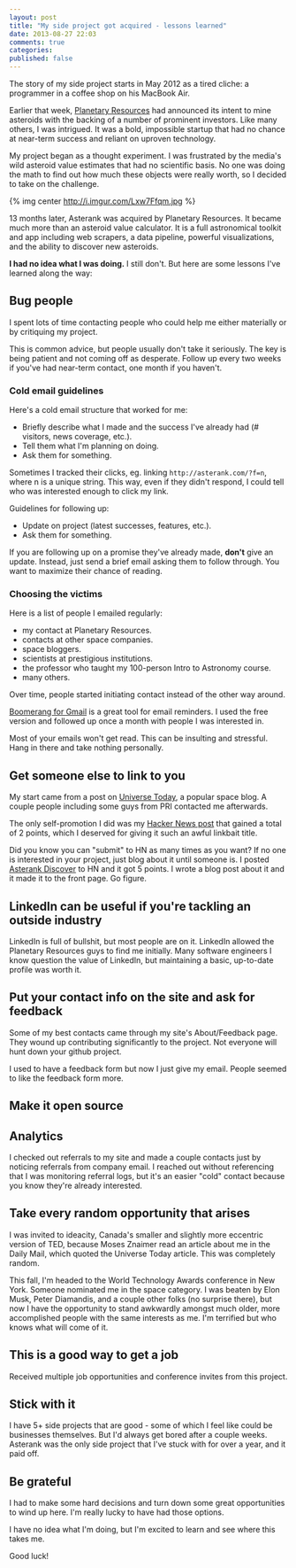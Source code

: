 ```yaml
---
layout: post
title: "My side project got acquired - lessons learned"
date: 2013-08-27 22:03
comments: true
categories:
published: false
---
```


The story of my side project starts in May 2012 as a tired cliche: a programmer in a coffee shop on his MacBook Air.

Earlier that week, [Planetary Resources](http://www.planetaryresources.com/) had announced its intent to mine asteroids with the backing of a number of prominent investors.  Like many others, I was intrigued.  It was a bold, impossible startup that had no chance at near-term success and reliant on uproven technology.

My project began as a thought experiment.  I was frustrated by the media's wild asteroid value estimates that had no scientific basis.  No one was doing the math to find out how much these objects were really worth, so I decided to take on the challenge.

{% img center http://i.imgur.com/Lxw7Ffqm.jpg %}

13 months later, Asterank was acquired by Planetary Resources.  It became much more than an asteroid value calculator.  It is a full astronomical toolkit and app including web scrapers, a data pipeline, powerful visualizations, and the ability to discover new asteroids.

**I had no idea what I was doing.**  I still don't.  But here are some lessons I've learned along the way:

## Bug people

I spent lots of time contacting people who could help me either materially or by critiquing my project.

This is common advice, but people usually don't take it seriously.  The key is being patient and not coming off as desperate.  Follow up every two weeks if you've had near-term contact, one month if you haven't.

### Cold email guidelines

Here's a cold email structure that worked for me:

  * Briefly describe what I made and the success I've already had (# visitors, news coverage, etc.).
  * Tell them what I'm planning on doing.
  * Ask them for something.

Sometimes I tracked their clicks, eg. linking `http://asterank.com/?f=n`, where n is a unique string.  This way, even if they didn't respond, I could tell who was interested enough to click my link.

Guidelines for following up:

  * Update on project (latest successes, features, etc.).
  * Ask them for something.

If you are following up on a promise they've already made, **don't** give an update.  Instead, just send a brief email asking them to follow through.  You want to maximize their chance of reading.

### Choosing the victims

Here is a list of people I emailed regularly:

  * my contact at Planetary Resources.
  * contacts at other space companies.
  * space bloggers.
  * scientists at prestigious institutions.
  * the professor who taught my 100-person Intro to Astronomy course.
  * many others.

Over time, people started initiating contact instead of the other way around.

[Boomerang for Gmail](http://www.boomeranggmail.com/) is a great tool for email reminders.  I used the free version and followed up once a month with people I was interested in.

Most of your emails won't get read.  This can be insulting and stressful.  Hang in there and take nothing personally.


## Get someone else to link to you

My start came from a post on [Universe Today](http://www.universetoday.com/), a popular space blog.  A couple people including some guys from PRI contacted me afterwards.

The only self-promotion I did was my [Hacker News post](https://news.ycombinator.com/item?id=3967670) that gained a total of 2 points, which I deserved for giving it such an awful linkbait title.

Did you know you can "submit" to HN as many times as you want?  If no one is interested in your project, just blog about it until someone is.  I posted [Asterank Discover](http://asterank.com/discover) to HN and it got 5 points.  I wrote a blog post about it and it made it to the front page.  Go figure.

## LinkedIn can be useful if you're tackling an outside industry

LinkedIn is full of bullshit, but most people are on it.  LinkedIn allowed the Planetary Resources guys to find me initially.  Many software engineers I know question the value of LinkedIn, but maintaining a basic, up-to-date profile was worth it.

## Put your contact info on the site and ask for feedback

Some of my best contacts came through my site's About/Feedback page.  They wound up contributing significantly to the project.  Not everyone will hunt down your github project.

I used to have a feedback form but now I just give my email.  People seemed to like the feedback form more.

## Make it open source

## Analytics

I checked out referrals to my site and made a couple contacts just by noticing referrals from company email.  I reached out without referencing that I was monitoring referral logs, but it's an easier "cold" contact because you know they're already interested.

## Take every random opportunity that arises

I was invited to ideacity, Canada's smaller and slightly more eccentric version of TED, because Moses Znaimer read an article about me in the Daily Mail, which quoted the Universe Today article.  This was completely random.

This fall, I'm headed to the World Technology Awards conference in New York.  Someone nominated me in the space category.  I was beaten by Elon Musk, Peter Diamandis, and a couple other folks (no surprise there), but now I have the opportunity to stand awkwardly amongst much older, more accomplished people with the same interests as me.  I'm terrified but who knows what will come of it.

## This is a good way to get a job

Received multiple job opportunities and conference invites from this project.

## Stick with it

I have 5+ side projects that are good - some of which I feel like could be businesses themselves.  But I'd always get bored after a couple weeks.  Asterank was the only side project that I've stuck with for over a year, and it paid off.

## Be grateful

I had to make some hard decisions and turn down some great opportunities to wind up here.  I'm really lucky to have had those options.

I have no idea what I'm doing, but I'm excited to learn and see where this takes me.

Good luck!
